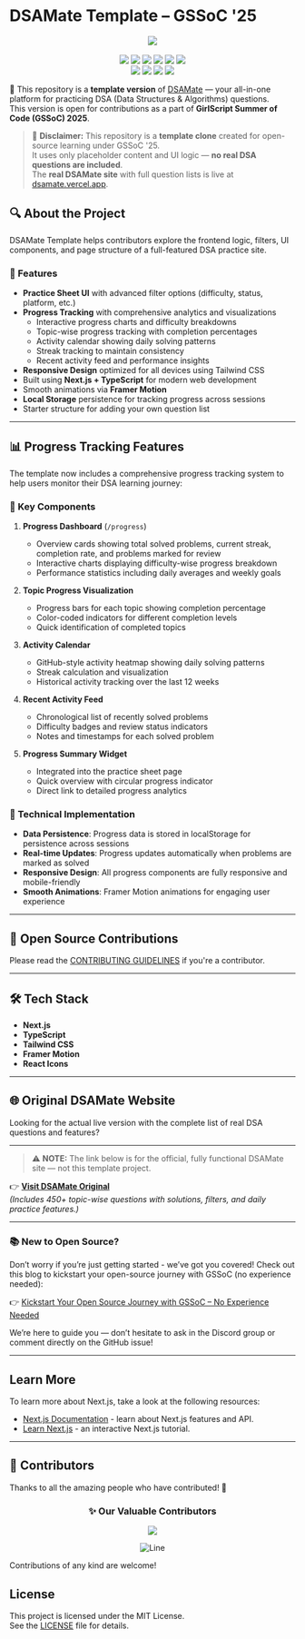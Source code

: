 # DSAMate Template – GSSoC '25

<div align="center">
  <p>
    <a href="https://www.buymeacoffee.com/saumyayadav">
      <img src="https://img.shields.io/badge/Buy%20Me%20a%20Coffee-ffdd00?style=for-the-badge&logo=buy-me-a-coffee&logoColor=black" />
    </a>
  <br /><br />
    <img src="https://img.shields.io/github/contributors/saumyayadav25/cpp-dsa-sheet-testing" />
    <img src="https://img.shields.io/github/languages/count/saumyayadav25/cpp-dsa-sheet-testing" />
    <img src="https://img.shields.io/github/stars/saumyayadav25/cpp-dsa-sheet-testing" />
    <img src="https://img.shields.io/github/forks/saumyayadav25/cpp-dsa-sheet-testing" />
    <img src="https://img.shields.io/github/last-commit/saumyayadav25/cpp-dsa-sheet-testing" />
    <img src="https://img.shields.io/github/license/saumyayadav25/cpp-dsa-sheet-testing" />
    <br />
    <img src="https://img.shields.io/github/issues-raw/saumyayadav25/cpp-dsa-sheet-testing" />
    <img src="https://img.shields.io/github/issues-closed-raw/saumyayadav25/cpp-dsa-sheet-testing" />
    <img src="https://img.shields.io/github/issues-pr-raw/saumyayadav25/cpp-dsa-sheet-testing" />
    <img src="https://img.shields.io/github/issues-pr-closed-raw/saumyayadav25/cpp-dsa-sheet-testing" />
  </p>
</div>

🚀 This repository is a **template version** of [DSAMate](https://dsamate.vercel.app) — your all-in-one platform for practicing DSA (Data Structures & Algorithms) questions.  
This version is open for contributions as a part of **GirlScript Summer of Code (GSSoC) 2025**.

> 🚧 **Disclaimer:** This repository is a **template clone** created for open-source learning under GSSoC '25.  
> It uses only placeholder content and UI logic — **no real DSA questions are included**.  
> The **real DSAMate site** with full question lists is live at [dsamate.vercel.app](https://dsamate.vercel.app).


## 🔍 About the Project

DSAMate Template helps contributors explore the frontend logic, filters, UI components, and page structure of a full-featured DSA practice site.


### 🌟 Features

- **Practice Sheet UI** with advanced filter options (difficulty, status, platform, etc.)
- **Progress Tracking** with comprehensive analytics and visualizations
  - Interactive progress charts and difficulty breakdowns
  - Topic-wise progress tracking with completion percentages
  - Activity calendar showing daily solving patterns
  - Streak tracking to maintain consistency
  - Recent activity feed and performance insights
- **Responsive Design** optimized for all devices using Tailwind CSS
- Built using **Next.js + TypeScript** for modern web development
- Smooth animations via **Framer Motion**
- **Local Storage** persistence for tracking progress across sessions
- Starter structure for adding your own question list

---

## 📊 Progress Tracking Features

The template now includes a comprehensive progress tracking system to help users monitor their DSA learning journey:

### 🎯 Key Components

1. **Progress Dashboard** (`/progress`)
   - Overview cards showing total solved problems, current streak, completion rate, and problems marked for review
   - Interactive charts displaying difficulty-wise progress breakdown
   - Performance statistics including daily averages and weekly goals

2. **Topic Progress Visualization**
   - Progress bars for each topic showing completion percentage
   - Color-coded indicators for different completion levels
   - Quick identification of completed topics

3. **Activity Calendar**
   - GitHub-style activity heatmap showing daily solving patterns
   - Streak calculation and visualization
   - Historical activity tracking over the last 12 weeks

4. **Recent Activity Feed**
   - Chronological list of recently solved problems
   - Difficulty badges and review status indicators
   - Notes and timestamps for each solved problem

5. **Progress Summary Widget**
   - Integrated into the practice sheet page
   - Quick overview with circular progress indicator
   - Direct link to detailed progress analytics

### 🔧 Technical Implementation

- **Data Persistence**: Progress data is stored in localStorage for persistence across sessions
- **Real-time Updates**: Progress updates automatically when problems are marked as solved
- **Responsive Design**: All progress components are fully responsive and mobile-friendly
- **Smooth Animations**: Framer Motion animations for engaging user experience

---

## 🚀 Open Source Contributions

Please read the [CONTRIBUTING GUIDELINES](CONTRIBUTING.md) if you're a contributor.

---

## 🛠️ Tech Stack

- **Next.js**  
- **TypeScript**
- **Tailwind CSS**
- **Framer Motion**
- **React Icons**
---




## 🌐 Original DSAMate Website

Looking for the actual live version with the complete list of real DSA questions and features?


---
> ⚠️ **NOTE:** The link below is for the official, fully functional DSAMate site — not this template project.



👉 [**Visit DSAMate Original**](https://dsamate.vercel.app)  
_(Includes 450+ topic-wise questions with solutions, filters, and daily practice features.)_

---

### 📚 New to Open Source?

Don’t worry if you’re just getting started - we’ve got you covered!
Check out this blog to kickstart your open-source journey with GSSoC (no experience needed):

👉 [Kickstart Your Open Source Journey with GSSoC – No Experience Needed](https://medium.com/@saumyayadav213/kickstart-your-open-source-journey-with-gssoc-no-experience-needed-39f5934418a0)

We’re here to guide you — don’t hesitate to ask in the Discord group or comment directly on the GitHub issue!

--- 

## Learn More

To learn more about Next.js, take a look at the following resources:

- [Next.js Documentation](https://nextjs.org/docs) - learn about Next.js features and API.
- [Learn Next.js](https://nextjs.org/learn) - an interactive Next.js tutorial.

---

## 👥 Contributors

Thanks to all the amazing people who have contributed! 💖

<div align="center">

### :sparkles: Our Valuable Contributors 

<a href="https://github.com/saumyayadav25/cpp-dsa-sheet-testing/graphs/contributors">
  <img src="https://contrib.rocks/image?repo=saumyayadav25/cpp-dsa-sheet-testing&max=1000" />
</a>

![Line](https://user-images.githubusercontent.com/85225156/171937799-8fc9e255-9889-4642-9c92-6df85fb86e82.gif)

</div>
  
Contributions of any kind are welcome!

## License

This project is licensed under the MIT License.  
See the [LICENSE](LICENSE) file for details.

